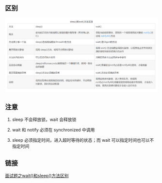 ## 区别
![](../assets/sleep和wait的区别.png)

## 注意
1. sleep 不会释放锁，wait 会释放锁

2. wait 和 notify 必须在 synchronized 中调用
3. sleep 必须指定时间，进入超时等待的状态；而 wait 可以指定时间也可以不指定时间

## 链接
[面试题之wait\(\)和sleep\(\)方法区别](https://blog.csdn.net/Weixiaohuai/article/details/104235903)